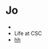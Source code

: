 # Jo

+ <link rel="About me" href="https://jo-chidtaphai.github.io/JO" />
+ <Link to="https://jo-chidtaphai.github.io/JO">Life at CSC</Link>
+ <a href="https://vitejs.dev" target="_blank"> hh</a>
          
       